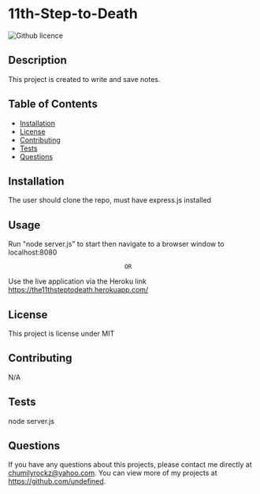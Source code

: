 # 11th-Step-to-Death
![Github licence](http://img.shields.io/badge/license-MIT-blue.svg)
    
## Description 
This project is created to write and save notes.
## Table of Contents
* [Installation](#installation)
* [License](#license)
* [Contributing](#contributing)
* [Tests](#tests)
* [Questions](#questions)
    
## Installation 
The user should clone the repo, must have express.js installed

## Usage 
Run "node server.js" to start then navigate to a browser window to localhost:8080

                                     OR
                                     
Use the live application via the Heroku link https://the11thsteptodeath.herokuapp.com/



## License 
This project is license under MIT

## Contributing 
N/A

## Tests
node server.js
    
## Questions
If you have any questions about this projects, please contact me directly at chumilyrockz@yahoo.com. You can view more of my projects at https://github.com/undefined.
  
